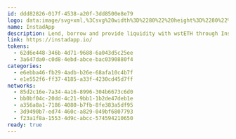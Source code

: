 ```yaml
---
id: ddd82826-017f-4538-a20f-3dd8500e8e79
logo: data:image/svg+xml,%3Csvg%20width%3D%2280%22%20height%3D%2280%22%20viewBox%3D%220%200%2080%2080%22%20fill%3D%22none%22%20xmlns%3D%22http%3A%2F%2Fwww.w3.org%2F2000%2Fsvg%22%3E%0A%3Cpath%20d%3D%22M40.096%2058.0171C40.096%2059.1653%2041.0295%2060.1073%2042.1715%2059.9901C52.295%2058.9513%2060.192%2050.3979%2060.192%2040C60.192%2029.6021%2052.295%2021.0486%2042.1715%2020.0099C41.0295%2019.8927%2040.096%2020.8347%2040.096%2021.9829V27.5267C40.096%2028.6748%2041.0356%2029.5839%2042.1618%2029.8108C46.9127%2030.7687%2050.4906%2034.9665%2050.4906%2040C50.4906%2045.0335%2046.9127%2049.2313%2042.1618%2050.1892C41.0356%2050.4161%2040.096%2051.3252%2040.096%2052.4733V58.0171Z%22%20fill%3D%22%233F75FF%22%2F%3E%0A%3Cpath%20d%3D%22M33.8594%2023.7552C33.8594%2022.3419%2032.4755%2021.3452%2031.208%2021.9711C24.5674%2025.2511%2020%2032.0921%2020%2040C20%2047.9079%2024.5674%2054.7489%2031.208%2058.0288C32.4755%2058.6547%2033.8594%2057.658%2033.8594%2056.2447V23.7552Z%22%20fill%3D%22%233F75FF%22%2F%3E%0A%3Cg%20opacity%3D%220.4%22%20filter%3D%22url(%23filter0_f_209_2262)%22%3E%0A%3Cpath%20d%3D%22M44.096%2054.0171C44.096%2055.1653%2045.0295%2056.1073%2046.1715%2055.9901C56.295%2054.9513%2064.192%2046.3979%2064.192%2036C64.192%2025.6021%2056.295%2017.0486%2046.1715%2016.0099C45.0295%2015.8927%2044.096%2016.8347%2044.096%2017.9829V23.5267C44.096%2024.6748%2045.0356%2025.5839%2046.1618%2025.8108C50.9127%2026.7687%2054.4906%2030.9665%2054.4906%2036C54.4906%2041.0335%2050.9127%2045.2313%2046.1618%2046.1892C45.0356%2046.4161%2044.096%2047.3252%2044.096%2048.4733V54.0171Z%22%20fill%3D%22%233F75FF%22%2F%3E%0A%3Cpath%20d%3D%22M37.8594%2019.7552C37.8594%2018.3419%2036.4755%2017.3452%2035.208%2017.9711C28.5674%2021.2511%2024%2028.0921%2024%2036C24%2043.9079%2028.5674%2050.7489%2035.208%2054.0288C36.4755%2054.6547%2037.8594%2053.658%2037.8594%2052.2447V19.7552Z%22%20fill%3D%22%233F75FF%22%2F%3E%0A%3C%2Fg%3E%0A%3Cdefs%3E%0A%3Cfilter%20id%3D%22filter0_f_209_2262%22%20x%3D%2212%22%20y%3D%224%22%20width%3D%2264.192%22%20height%3D%2264%22%20filterUnits%3D%22userSpaceOnUse%22%20color-interpolation-filters%3D%22sRGB%22%3E%0A%3CfeFlood%20flood-opacity%3D%220%22%20result%3D%22BackgroundImageFix%22%2F%3E%0A%3CfeBlend%20mode%3D%22normal%22%20in%3D%22SourceGraphic%22%20in2%3D%22BackgroundImageFix%22%20result%3D%22shape%22%2F%3E%0A%3CfeGaussianBlur%20stdDeviation%3D%226%22%20result%3D%22effect1_foregroundBlur_209_2262%22%2F%3E%0A%3C%2Ffilter%3E%0A%3C%2Fdefs%3E%0A%3C%2Fsvg%3E%0A
name: InstadApp
description: Lend, borrow and provide liquidity with wstETH through Instadapp’s Fluid DEX.
link: https://instadapp.io/
tokens:
  - 62d6e448-346b-4d71-9688-6a043d5c25ee
  - 3a647da0-c0d8-4ebd-abce-bac0390880f4
categories:
  - e6ebba46-fb29-4adb-b26e-68afa10c4b7f
  - e1e552f6-ff37-4185-a33f-4230cd45d7ff
networks:
  - 85d2c16e-7a34-4a16-8996-304b6673c6d0
  - bb0bf04c-20dd-4c21-9bb1-1b2de47deb1e
  - a356a8a1-7186-4080-b7fb-8fe383a5df95
  - 3d9490b7-ed74-460c-a829-049bf6807793
  - f23a1f8a-1553-4d9c-abcc-574594210650
ready: true
---
```

